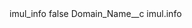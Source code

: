 <?xml version="1.0" encoding="UTF-8"?>
<CustomMetadata xmlns="http://soap.sforce.com/2006/04/metadata" xmlns:xsi="http://www.w3.org/2001/XMLSchema-instance" xmlns:xsd="http://www.w3.org/2001/XMLSchema">
    <label>imul_info</label>
    <protected>false</protected>
    <values>
        <field>Domain_Name__c</field>
        <value xsi:type="xsd:string">imul.info</value>
    </values>
</CustomMetadata>
